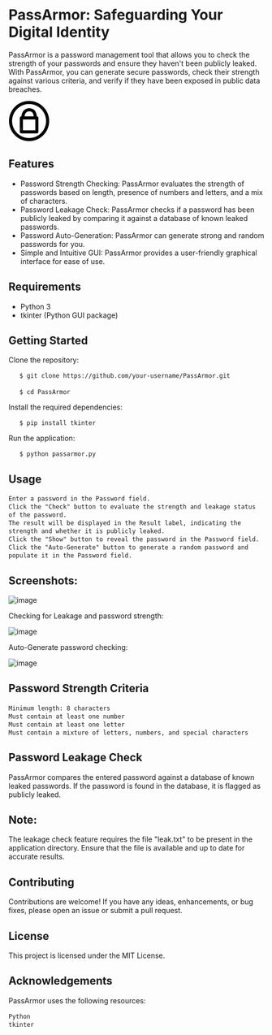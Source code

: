 # PassArmor: Safeguarding Your Digital Identity

PassArmor is a password management tool that allows you to check the strength of your passwords and ensure they haven't been publicly leaked. With PassArmor, you can generate secure passwords, check their strength against various criteria, and verify if they have been exposed in public data breaches.

![PassArmor Logo](logo.png)

## Features

- Password Strength Checking: PassArmor evaluates the strength of passwords based on length, presence of numbers and letters, and a mix of characters.
- Password Leakage Check: PassArmor checks if a password has been publicly leaked by comparing it against a database of known leaked passwords.
- Password Auto-Generation: PassArmor can generate strong and random passwords for you.
- Simple and Intuitive GUI: PassArmor provides a user-friendly graphical interface for ease of use.

## Requirements

- Python 3
- tkinter (Python GUI package)

## Getting Started

Clone the repository:


       $ git clone https://github.com/your-username/PassArmor.git
       
       $ cd PassArmor

Install the required dependencies:

       $ pip install tkinter

Run the application:

       $ python passarmor.py

## Usage

    Enter a password in the Password field.
    Click the "Check" button to evaluate the strength and leakage status of the password.
    The result will be displayed in the Result label, indicating the strength and whether it is publicly leaked.
    Click the "Show" button to reveal the password in the Password field.
    Click the "Auto-Generate" button to generate a random password and populate it in the Password field.

## Screenshots:

![image](https://github.com/singhx-hub/PassArmor/assets/126919241/f139992e-701e-459d-a406-6c573ce8e5b4)

Checking for Leakage and password strength:

![image](https://github.com/singhx-hub/PassArmor/assets/126919241/ec1071eb-d7f4-4e42-b4fe-c9cf8fc6ce20)


Auto-Generate password checking:

![image](https://github.com/singhx-hub/PassArmor/assets/126919241/b6dc874c-c2bb-43e2-9ff7-bc593e15b809)



## Password Strength Criteria

    Minimum length: 8 characters
    Must contain at least one number
    Must contain at least one letter
    Must contain a mixture of letters, numbers, and special characters

## Password Leakage Check

PassArmor compares the entered password against a database of known leaked passwords. If the password is found in the database, it is flagged as publicly leaked.

## Note: 
The leakage check feature requires the file "leak.txt" to be present in the application directory. Ensure that the file is available and up to date for accurate results.

## Contributing

Contributions are welcome! If you have any ideas, enhancements, or bug fixes, please open an issue or submit a pull request.

## License

This project is licensed under the MIT License.


## Acknowledgements

PassArmor uses the following resources:

    Python
    tkinter
